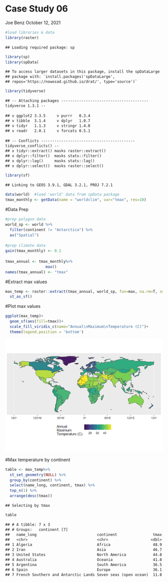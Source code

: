 Case Study 06
================
Joe Benz
October 12, 2021

``` r
#load libraries & data
library(raster)
```

    ## Loading required package: sp

``` r
library(sp)
library(spData)
```

    ## To access larger datasets in this package, install the spDataLarge
    ## package with: `install.packages('spDataLarge',
    ## repos='https://nowosad.github.io/drat/', type='source')`

``` r
library(tidyverse)
```

    ## -- Attaching packages --------------------------------------- tidyverse 1.3.1 --

    ## v ggplot2 3.3.5     v purrr   0.3.4
    ## v tibble  3.1.4     v dplyr   1.0.7
    ## v tidyr   1.1.3     v stringr 1.4.0
    ## v readr   2.0.1     v forcats 0.5.1

    ## -- Conflicts ------------------------------------------ tidyverse_conflicts() --
    ## x tidyr::extract() masks raster::extract()
    ## x dplyr::filter()  masks stats::filter()
    ## x dplyr::lag()     masks stats::lag()
    ## x dplyr::select()  masks raster::select()

``` r
library(sf)
```

    ## Linking to GEOS 3.9.1, GDAL 3.2.1, PROJ 7.2.1

``` r
data(world)  #load 'world' data from spData package
tmax_monthly <- getData(name = "worldclim", var="tmax", res=10)
```

\#Data Prep

``` r
#prep polygon data
world_sp <- world %>%
  filter(continent != "Antarctica") %>%
  as("Spatial")

#prep climate data
gain(tmax_monthly) <- 0.1

tmax_annual <- tmax_monthly%>%
                  max()
names(tmax_annual) <- "tmax"
```

\#Extract max values

``` r
max_temp <- raster::extract(tmax_annual, world_sp, fun=max, na.rm=T, small=T, sp=T)%>%
  st_as_sf()
```

\#Plot max values

``` r
ggplot(max_temp)+
  geom_sf(aes(fill=tmax))+
  scale_fill_viridis_c(name="Annual\nMaximum\nTemperature (C)")+
  theme(legend.position = 'bottom')
```

![](case_study_06_files/figure-gfm/unnamed-chunk-4-1.png)<!-- -->

\#Max temperature by continent

``` r
table <- max_temp%>%
  st_set_geometry(NULL) %>%
  group_by(continent) %>%
  select(name_long, continent, tmax) %>%
  top_n(1) %>%
  arrange(desc(tmax))
```

    ## Selecting by tmax

``` r
table
```

    ## # A tibble: 7 x 3
    ## # Groups:   continent [7]
    ##   name_long                           continent                tmax
    ##   <chr>                               <chr>                   <dbl>
    ## 1 Algeria                             Africa                   48.9
    ## 2 Iran                                Asia                     46.7
    ## 3 United States                       North America            44.8
    ## 4 Australia                           Oceania                  41.8
    ## 5 Argentina                           South America            36.5
    ## 6 Spain                               Europe                   36.1
    ## 7 French Southern and Antarctic Lands Seven seas (open ocean)  11.8
